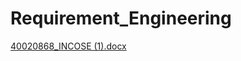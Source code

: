 # Requirement_Engineering
[40020868_INCOSE (1).docx](https://github.com/siri-07/Requirement_Engineering/files/9493777/40020868_INCOSE.1.docx)
